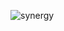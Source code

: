 
![synergy](https://github.com/oznakdn/Synergy_Microservice/assets/79724084/76c6f83b-b9a7-45e2-a5e3-e7f6904e22cc)
